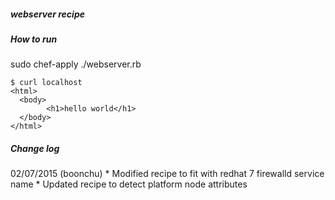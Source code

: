 ##### webserver recipe 

##### How to run

sudo chef-apply ./webserver.rb
```
$ curl localhost
<html>
  <body>
        <h1>hello world</h1>
  </body>
</html>
```
##### Change log
02/07/2015 (boonchu)
	* Modified recipe to fit with redhat 7 firewalld service name 
	* Updated recipe to detect platform node attributes
